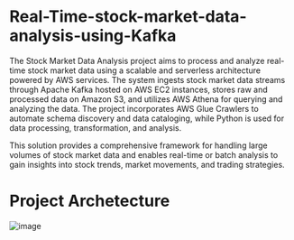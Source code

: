 # Real-Time-stock-market-data-analysis-using-Kafka

The Stock Market Data Analysis project aims to process and analyze real-time stock market data using a scalable and serverless architecture powered by AWS services. The system ingests stock market data streams through Apache Kafka hosted on AWS EC2 instances, stores raw and processed data on Amazon S3, and utilizes AWS Athena for querying and analyzing the data. The project incorporates AWS Glue Crawlers to automate schema discovery and data cataloging, while Python is used for data processing, transformation, and analysis.

This solution provides a comprehensive framework for handling large volumes of stock market data and enables real-time or batch analysis to gain insights into stock trends, market movements, and trading strategies.

# Project Archetecture

![image](https://github.com/user-attachments/assets/39646f08-332c-4502-b8a0-cdfba3181b57)



